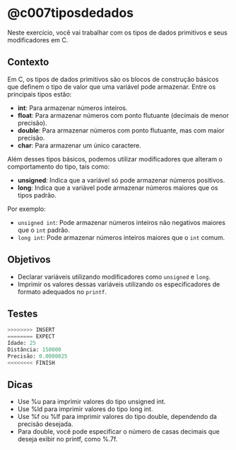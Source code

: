 # @c007tiposdedados

Neste exercício, você vai trabalhar com os tipos de dados primitivos e seus modificadores em C.

## Contexto

Em C, os tipos de dados primitivos são os blocos de construção básicos que definem o tipo de valor que uma variável pode armazenar. Entre os principais tipos estão:

- **int**: Para armazenar números inteiros.
- **float**: Para armazenar números com ponto flutuante (decimais de menor precisão).
- **double**: Para armazenar números com ponto flutuante, mas com maior precisão.
- **char**: Para armazenar um único caractere.

Além desses tipos básicos, podemos utilizar modificadores que alteram o comportamento do tipo, tais como:

- **unsigned**: Indica que a variável só pode armazenar números positivos.
- **long**: Indica que a variável pode armazenar números maiores que os tipos padrão.

Por exemplo:

- `unsigned int`: Pode armazenar números inteiros não negativos maiores que o `int` padrão.
- `long int`: Pode armazenar números inteiros maiores que o `int` comum.

## Objetivos

- Declarar variáveis utilizando modificadores como `unsigned` e `long`.
- Imprimir os valores dessas variáveis utilizando os especificadores de formato adequados no `printf`.

## Testes

```py
>>>>>>>> INSERT
======== EXPECT
Idade: 25
Distância: 150000
Precisão: 0.0000025
<<<<<<<< FINISH
```

## Dicas

- Use %u para imprimir valores do tipo unsigned int.
- Use %ld para imprimir valores do tipo long int.
- Use %f ou %lf para imprimir valores do tipo double, dependendo da precisão desejada.
- Para double, você pode especificar o número de casas decimais que deseja exibir no printf, como %.7f.

